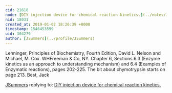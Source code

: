 ```yaml
---
cid: 21618
node: [DIY injection device for chemical reaction kinetics.](../notes/JSummers/12-31-2018/diy-injection-device-for-chemical-reaction-kinetics)
nid: 18031
created_at: 2019-01-02 18:26:39 +0000
timestamp: 1546453599
uid: 304279
author: [JSummers](../profile/JSummers)
---
```


Lehninger, Principles of Biochemistry, Fourth Edition, David L. Nelson and Michael, M. Cox. WHFreeman & Co, NY. Chapter 6, Sections 6.3 (Enzyme kinetics as an approach to understanding mechanism) and 6.4 (Examples of Enzymatic reactions), pages 202-225.  The bit about chymotrypsin starts on page 213.
Best,
Jack

[JSummers](../profile/JSummers) replying to: [DIY injection device for chemical reaction kinetics.](../notes/JSummers/12-31-2018/diy-injection-device-for-chemical-reaction-kinetics)

